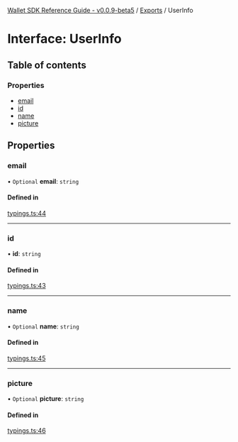 [Wallet SDK Reference Guide - v0.0.9-beta5](../README.md) / [Exports](../modules.md) / UserInfo

# Interface: UserInfo

## Table of contents

### Properties

- [email](UserInfo.md#email)
- [id](UserInfo.md#id)
- [name](UserInfo.md#name)
- [picture](UserInfo.md#picture)

## Properties

### email

• `Optional` **email**: `string`

#### Defined in

[typings.ts:44](https://github.com/arcana-network/wallet/blob/6f4dd20/src/typings.ts#L44)

---

### id

• **id**: `string`

#### Defined in

[typings.ts:43](https://github.com/arcana-network/wallet/blob/6f4dd20/src/typings.ts#L43)

---

### name

• `Optional` **name**: `string`

#### Defined in

[typings.ts:45](https://github.com/arcana-network/wallet/blob/6f4dd20/src/typings.ts#L45)

---

### picture

• `Optional` **picture**: `string`

#### Defined in

[typings.ts:46](https://github.com/arcana-network/wallet/blob/6f4dd20/src/typings.ts#L46)
